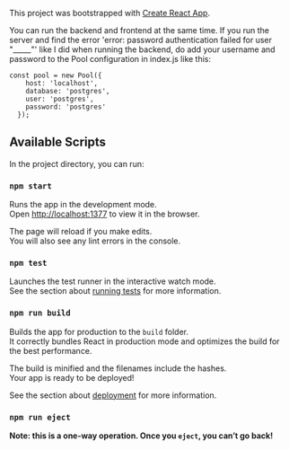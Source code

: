 This project was bootstrapped with [Create React App](https://github.com/facebook/create-react-app).

You can run the backend and frontend at the same time. If you run the server and find the error 'error: password authentication failed for user "_____"' like I did when running the backend, do add your username and password to the Pool configuration in index.js like this:

```
const pool = new Pool({
    host: 'localhost',
    database: 'postgres',
    user: 'postgres',
    password: 'postgres'
  });
```

## Available Scripts

In the project directory, you can run:

### `npm start`

Runs the app in the development mode.<br />
Open [http://localhost:1377](http://localhost:1377) to view it in the browser.

The page will reload if you make edits.<br />
You will also see any lint errors in the console.

### `npm test`

Launches the test runner in the interactive watch mode.<br />
See the section about [running tests](https://facebook.github.io/create-react-app/docs/running-tests) for more information.

### `npm run build`

Builds the app for production to the `build` folder.<br />
It correctly bundles React in production mode and optimizes the build for the best performance.

The build is minified and the filenames include the hashes.<br />
Your app is ready to be deployed!

See the section about [deployment](https://facebook.github.io/create-react-app/docs/deployment) for more information.

### `npm run eject`

**Note: this is a one-way operation. Once you `eject`, you can’t go back!**

